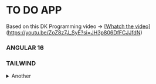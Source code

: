 # TO DO APP

Based on this DK Programming video -> [[Whatch the video](https://img.youtube.com/vi/ZoZ8z7J_SyE?si=JH3p806DfFCJJfdN/0.jpg)](https://youtu.be/ZoZ8z7J_SyE?si=JH3p806DfFCJJfdN)


### ANGULAR 16
### TAILWIND

<details>
  <summary>Another</summary>
  <details>
    <summary>ToDo</summary>
    <details>
        <summary>App</summary>
    </details>
  </details>
</details>
